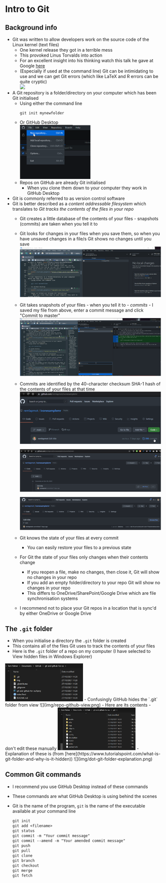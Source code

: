 # Intro to Git



## Background info

- Git was written to allow developers work on the source code of the Linux kernel (text files)
  - One kernel release they got in a terrible mess
  - This provoked Linus Torvalds into action
  - For an excellent insight into his thinking watch this talk he gave at Google [here](https://youtu.be/4XpnKHJAok8)  
  - (Especially if used at the command line) Git can be intimidating to use and we can get Git errors (which like LaTeX and R errors can be quite cryptic)  
    <img src="https://imgs.xkcd.com/comics/git.png" width="50%" />
- A Git repository is a folder/directory on your computer which has been Git initialised 
  - Using either the command line  
    ```
    git init mynewfolder
    ```  
  - Or GitHub Desktop  
    <img src="img/ghd-new-repo.png" width="50%" />
  - Repos on GitHub are already Git initialised 
    - When you clone them down to your computer they work in GitHub Desktop
- Git is commonly referred to as version control software
- Git is better described as a *content addressable filesystem* which translates to *Git tracks the contents of the files in your repo*
  - Git creates a little database of the contents of your files - snapshots (commits) are taken when you tell it to
  - Git looks for changes in your files when you save them, so when you have unsaved changes in a file/s Git shows no changes until you save  
    ![](img/no-local-changes.png)<!-- -->
  - Git takes snapshots of your files - when you tell it to - *commits* - I saved my file from above, enter a commit message and click "Commit to master"
    ![](img/stashed-changes.png)<!-- -->
  - Commits are identified by the 40-character checksum SHA-1 hash of the contents of your files at that time  
    ![](img/git-commit-hash-1.png)<!-- -->
    
    ![](img/git-commit-hash-2.png)<!-- -->
    
    ![](img/git-commit-hash-3.png)<!-- -->
  - Git knows the state of your files at every commit
    - You can easily restore your files to a previous state
  - For Git the state of your files only changes when their contents change
    - If you reopen a file, make no changes, then close it, Git will show no changes in your repo
    - If you add an empty folder/directory to your repo Git will show no changes in your repo
    - This differs to OneDrive/SharePoint/Google Drive which are file synchronisation systems
  - I recommend not to place your Git repos in a location that is sync'd by either OneDrive or Google Drive

## The `.git` folder

- When you initialise a directory the `.git` folder is created
- This contains all of the files Git uses to track the contents of your files
- Here is the `.git` folder of a repo on my computer (I have selected to View hidden files in Windows Explorer)  
<img src="img/windows-explorer-repo.png" width="50%" />
- Confusingly GitHub hides the `.git` folder from view  
![](img/repo-github-view.png)<!-- -->
- Here are its contents - don't edit these manually  
<img src="img/dot-git-folder-contents.png" width="50%" />
- Explanation of these is (from [here](https://www.tutorialspoint.com/what-is-git-folder-and-why-is-it-hidden))  
![](img/dot-git-folder-explanation.png)<!-- -->

## Common Git commands

- I recommend you use GitHub Desktop instead of these commands
- These commands are what GitHub Desktop is using behind the scenes
- Git is the name of the program, `git` is the name of the executable available at your command line  

    ```
    git init 
    git add <filename>
    git status
    git commit -m "Your commit message"
    git commit --amend -m "Your amended commit message"
    git push 
    git pull 
    git clone
    git branch
    git checkout
    git merge
    git fetch 
    ```  

